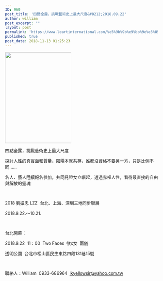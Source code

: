 ```yaml
---
ID: 960
post_title: '四點全露，挑戰藝術史上最大尺度&#8212;2018.09.22'
author: william
post_excerpt: ""
layout: post
permalink: 'https://www.leartinternational.com/%e5%9b%9b%e9%bb%9e%e5%85%a8%e9%9c%b2%ef%bc%8c%e6%8c%91%e6%88%b0%e8%97%9d%e8%a1%93%e5%8f%b2%e4%b8%8a%e6%9c%80%e5%a4%a7%e5%b0%ba%e5%ba%a6-2018-09-22/'
published: true
post_date: 2018-11-13 01:25:23
---
```

<img class="alignnone size-medium wp-image-961" src="https://www.leartinternational.com/wordpress/wp-content/uploads/2018/11/44444-218x300.jpg" alt="" width="218" height="300" />

四點全露，挑戰藝術史上最大尺度

探討人性的真實面和質量，陰陽本就共存，誰都沒資格不要另一方，只是比例不同……

名人、藝人陸續報名參加，共同見證女立崛起，透過赤裸人性，看待最直接的自由與解放的靈魂

&nbsp;

2018 劉振忠 LZZ  台北、上海、深圳三地同步聯展

2018.9.22.〜10.21.

&nbsp;

台北開幕：

2018.9.22  11：00  Two Faces  欲x女  兩儀

透明公園  台北市松山區民生東路四段131巷15號

&nbsp;

聯絡人：William  0933-686964  <a href="mailto:lkyellowsir@yahoo.com.tw">lkyellowsir@yahoo.com.tw</a>